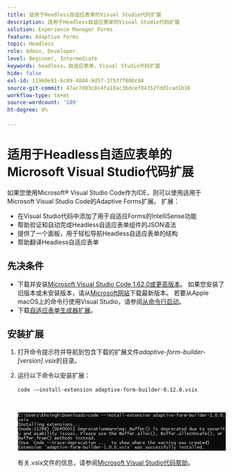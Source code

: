 ```yaml
---
title: 适用于Headless自适应表单的Visual Studio代码扩展
description: 适用于Headless自适应表单的Visual Studio代码扩展
solution: Experience Manager Forms
feature: Adaptive Forms
topic: Headless
role: Admin, Developer
level: Beginner, Intermediate
keywords: headless，自适应表单，Visual Studio代码扩展
hide: false
exl-id: 11960e91-6c09-48d4-9d57-37537f808cd4
source-git-commit: 47ac7d03c8c4fa18ac3bdcef04352fdd1cad1b16
workflow-type: tm+mt
source-wordcount: '189'
ht-degree: 0%

---
```


# 适用于Headless自适应表单的Microsoft Visual Studio代码扩展

如果您使用Microsoft® Visual Studio Code作为IDE，则可以使用适用于Microsoft Visual Studio Code的Adaptive Forms扩展。 扩展：

* 在Visual Studio代码中添加了用于自适应Forms的IntelliSense功能
* 帮助验证和自动完成Headless自适应表单组件的JSON语法
* 提供了一个面板，用于轻松导航Headless自适应表单的结构
* 帮助翻译Headless自适应表单

<!-- 

The extension o easily navigate the structure 

Adobe provides an extension for Microsoft&reg; Visual Studio Code to make it easier for you to navigate structure and develop Headless adaptive forms in Visual Studio Code. The extension adds Adaptive Forms related IntelliSense capabilities and helps auto-complete Headless adaptive forms JSON syntax. It also adds a panel, titled Forms Tree, to help navigate structure of Headless adaptive form. 

-->

## 先决条件

* 下载并安装[Microsoft Visual Studio Code 1.62.0或更高版本](https://code.visualstudio.com/docs/supporting/FAQ#_how-do-i-find-the-version)。 如果您安装了旧版本或未安装版本，请从[Microsoft网站](https://code.visualstudio.com/docs/setup/setup-overview)下载最新版本。 若要从Apple macOS上的命令行使用Visual Studio，请参阅[从命令行启动](https://code.visualstudio.com/docs/setup/mac#_launching-from-the-command-line)。
* 下载[自适应表单生成器扩展](/help/assets/adaptive-form-builder-0.12.0.vsix)。

## 安装扩展

1. 打开命令提示符并导航到包含下载的扩展文件&#x200B;*adaptive-form-builder-[version].vsix*&#x200B;的目录。

1. 运行以下命令以安装扩展：

   `code -–install-extension adaptive-form-builder-0.12.0.vsix`

   <br>

   ![正在安装扩展](/help/assets/install-extension.png)


   有关.vsix文件的信息，请参阅[Microsoft Visual Studio代码帮助](https://code.visualstudio.com/docs/editor/extension-marketplace#_install-from-a-vsix)。
